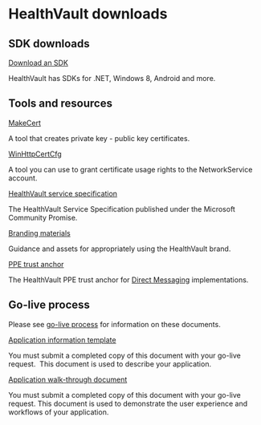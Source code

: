 HealthVault downloads
=====================

SDK downloads
-------------

<a href="https://msdn.microsoft.com/en-us/healthvault/dn798744" id="StructuredSectionGroup_14012_4">Download an SDK</a>

HealthVault has SDKs for .NET, Windows 8, Android and more.

Tools and resources
-------------------

<a href="http://download.microsoft.com/download/8/9/1/891600C3-64EF-4BBC-A883-279C2365625F/makecert.exe" id="StructuredSectionGroup_14012_24">MakeCert<span class="Apple-tab-span" style="WHITE-SPACE: pre" xmlns=""></span></a>

A tool that creates private key - public key certificates.

<a href="http://download.microsoft.com/download/8/9/1/891600C3-64EF-4BBC-A883-279C2365625F/winhttpcertcfg.exe" id="StructuredSectionGroup_14012_25">WinHttpCertCfg</a>

A tool you can use to grant certificate usage rights to the NetworkService account.

<a href="https://www.microsoft.com/en-us/download/details.aspx?id=10453" id="StructuredSectionGroup_14012_27">HealthVault service specification</a>

The HealthVault Service Specification published under the Microsoft Community Promise.

<a href="/healthvault/publishing/brand-materials.md" id="StructuredSectionGroup_14012_28">Branding materials</a>

Guidance and assets for appropriately using the HealthVault brand.

<a href="https://apps.healthvault-ppe.com/messagecenter/certs/certs.zip" id="StructuredSectionGroup_14012_32">PPE trust anchor</a>

The HealthVault PPE trust anchor for <a href="/healthvault/concepts/connectivity/direct-messaging.md" id="StructuredSectionGroup_14012_33">Direct Messaging</a> implementations.

Go-live process
---------------

Please see <a href="/healthvault/publishing/go-live.md" id="StructuredSectionGroup_14012_29">go-live process</a> for information on these documents.

<a href="http://download.microsoft.com/download/7/4/E/74EA8944-199C-4F56-B3BB-8105869425BC/HealthVault%20Application%20Information%20Template.docx" id="StructuredSectionGroup_14012_30">Application information template</a>

You must submit a completed copy of this document with your go-live request.  This document is used to describe your application.

<a href="http://download.microsoft.com/download/7/4/E/74EA8944-199C-4F56-B3BB-8105869425BC/HealthVault%20Application%20Walkthrough%20document.docx" id="StructuredSectionGroup_14012_31">Application walk-through document</a>

You must submit a completed copy of this document with your go-live request. This document is used to demonstrate the user experience and workflows of your application.

